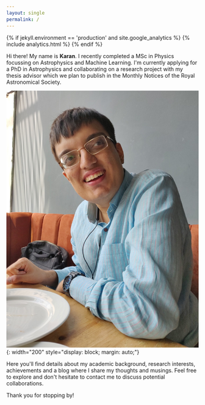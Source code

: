 ```yaml
---
layout: single
permalink: /
---
```

{% if jekyll.environment == 'production' and site.google_analytics %}
{% include analytics.html %}
{% endif %}

Hi there! My name is **Karan**. I recently completed a MSc in Physics focussing on Astrophysics and Machine Learning. I'm currently applying for a PhD in Astrophysics and collaborating on a research project with my thesis advisor which we plan to publish in the Monthly Notices of the Royal Astronomical Society.

![Big Profile Photo](/assets/profile.jpeg "profile.jpeg"){: width="200" style="display: block; margin: auto;"}

Here you'll find details about my academic background, research interests, achievements and a blog where I share my thoughts and musings. Feel free to explore and don't hesitate to contact me to discuss potential collaborations.

Thank you for stopping by!
